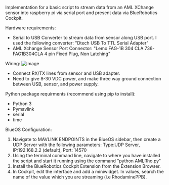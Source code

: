 Implementation for a basic script to stream data from an AML XChange sensor into raspberry pi via serial port and present data via BlueRobotics Cockpit.

Hardware requirements:
- Serial to USB Converter to stream data from sensor along USB port. I used the following converter: "Dtech USB To TTL Serial Adapter"
- AML Xchange Sensor Port Connector: "Lemo	FAG-1B 304 CLA 736-FAG1B304CLA	4 pin Fixed Plug, Non Latching"

Wiring: 
![image](https://github.com/user-attachments/assets/2f27405c-7ae7-4bac-9b8e-b9605b715210)
- Connect RX/TX lines from sensor and USB adapter.
- Need to give 8-30 VDC power, and make three way ground connection between USB, sensor, and power supply.

Python package requirments (recommend using pip to install):
- Python 3
- Pymavlink
- serial
- time

BlueOS Configuration:
1. Navigate to MAVLINK ENDPOINTS in the BlueOS sidebar, then create a UDP Server with the following parameters:
         Type:UDP Server, IP:192.168.2.2 (default), Port: 14570
2. Using the terminal command line, navigate to where you have installed the script and start it running using the command "python AMLRho.py"
3. Install the BlueRobotics Cockpit Extension from the Extension Browser.
4. In Cockpit, edit the interface and add a miniwidget. In values, search the name of the value which you are streaming (i.e RhodaminePPB).

   
